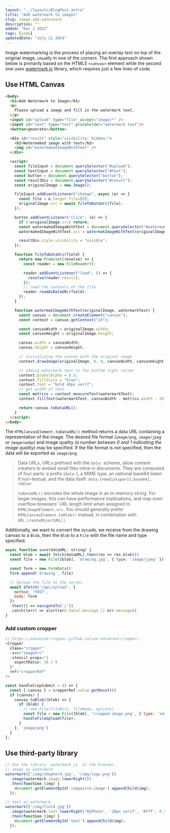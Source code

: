 ```yaml
---
layout: "../layouts/BlogPost.astro"
title: "Add watermark to images"
slug: image-add-watermark
description: ""
added: "Dec 1 2022"
tags: [code]
updatedDate: "July 21 2024"
---
```


Image watermarking is the process of placing an overlay text on top of the original image, usually in one of the corners. The first approach shown below is primarily based on the HTML5 `<canvas>` element while the second one uses [watermark.js](https://brianium.github.io/watermarkjs) library, which requires just a few lines of code.

## Use HTML Canvas 

```html
<body>
  <h1>Add Watermark to Image</h1>
  <p>
    Please upload a image and fill in the watermark text.
  </p>
  <input id="upload" type="file" accept="image/*" />
  <input id="text" type="text" placeholder="watermark text"/>
  <button>generate</button>

  <div id="result" style="visibility: hidden;">
    <h2>Watermaked image with text</h2>
    <img id="watermakedImageWithText" />
  </div>

  <script>
    const fileInput = document.querySelector("#upload");
    const textInput = document.querySelector("#text");
    const button = document.querySelector("button");
    const resultDiv = document.querySelector("#result");
    const originalImage = new Image();

    fileInput.addEventListener("change", async (e) => {
      const file = e.target.files[0];
      originalImage.src = await fileToDataUri(file);
    });

    button.addEventListener("click", (e) => {
      if (!originalImage.src) return;
      const watermakedImageWithText = document.querySelector("#watermakedImageWithText");
      watermakedImageWithText.src = watermakImageWithText(originalImage, textInput.value.trim());

      resultDiv.style.visibility = "visible";
    });

    function fileToDataUri(field) {
      return new Promise((resolve) => {
        const reader = new FileReader();

        reader.addEventListener("load", () => {
          resolve(reader.result);
        });
        // read the contents of the file
        reader.readAsDataURL(field);
      });
    }

    function watermakImageWithText(originalImage, watermarkText) {
      const canvas = document.createElement("canvas");
      const context = canvas.getContext("2d");

      const canvasWidth = originalImage.width;
      const canvasHeight = originalImage.height;

      canvas.width = canvasWidth;
      canvas.height = canvasHeight;

      // initializing the canvas with the original image
      context.drawImage(originalImage, 0, 0, canvasWidth, canvasHeight);

      // adding watermark text in the bottom right corner
      context.globalAlpha = 0.5;
      context.fillStyle = "blue";
      context.font = "bold 40px serif";
      // get width of text
      const metrics = context.measureText(watermarkText);
      context.fillText(watermarkText, canvasWidth - metrics.width - 20, canvasHeight - 20);

      return canvas.toDataURL();
    }
  </script>
</body>
```

The `HTMLCanvasElement.toDataURL()` method returns a data URL containing a representation of the image. The desired file format *(`image/png`, `image/jpeg` or `image/webp`)* and image quality *(a number between 0 and 1 indicating the image quality)* may be specified. If the file format is not specified, then the data will be exported as `image/png`.

> Data URLs, URLs prefixed with the `data:` scheme, allow content creators to embed small files inline in documents. They are composed of four parts: a prefix (`data:`), a MIME type, an optional base64 token if non-textual, and the data itself: `data:[<mediatype>][;base64],<data>`
> 
> `toDataURL()` encodes the whole image in an in-memory string. For larger images, this can have performance implications, and may even overflow browsers' URL length limit when assigned to `HTMLImageElement.src`. You should generally prefer `HTMLCanvasElement.toBlob()` instead, in combination with `URL.createObjectURL()`.

Additionally, we want to convert the `dataURL` we receive from the drawing canvas to a `Blob`, then the `Blob` to a `File` with the file name and type specified.

```js
async function save(dataURL: string) {
  const blob = await fetch(dataURL).then(res => res.blob())
  const file = new File([blob], `drawing.jpg`, { type: 'image/jpeg' })

  const form = new FormData()
  form.append('drawing', file)

  // Upload the file to the server
  await $fetch('/api/upload', {
    method: 'POST',
    body: form
  })
  .then(() => navigateTo('/'))
  .catch((err) => alert(err.data?.message || err.message))
}
```

### Add custom cropper
```js
// https://advanced-cropper.github.io/vue-advanced-cropper/
<Cropper
  class="cropper"
  :src="imageSrc"
  :stencil-props="{
    aspectRatio: 16 / 9
  }"
  ref="cropperRef"
/>

const handleCropSubmit = () => {  
  const { canvas } = cropperRef.value.getResult()
  if (canvas) {
    canvas.toBlob((blob) => {
      if (blob) {
        // new File(fileBits, fileName, options)
        const file = new File([blob], 'cropped-image.png', { type: 'image/png' })
        handleFileUpload(file);
      }
    }, 'image/png')
  }
};
```

## Use third-party library

```js
// Use the library `watermark.js` in the browser.
// image as watermark
watermark(['/img/shepherd.jpg', '/img/logo.png'])
  .image(watermark.image.lowerRight())
  .then(function (img) {
    document.getElementById('composite-image').appendChild(img);
  });

// text as watermark
watermark(['/img/field.jpg'])
  .image(watermark.text.lowerRight('MyPhoto', '28px serif', '#fff', 0.5))
  .then(function (img) {
    document.getElementById('text').appendChild(img);
  });
```
